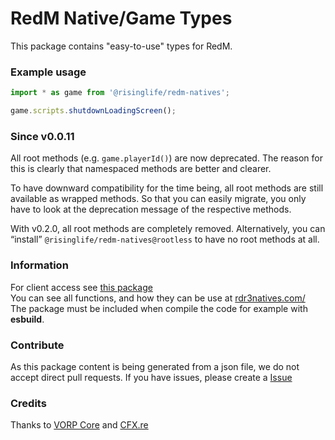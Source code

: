 # RedM Native/Game Types

This package contains "easy-to-use" types for RedM.

### Example usage
```js
import * as game from '@risinglife/redm-natives';

game.scripts.shutdownLoadingScreen();
```

### Since v0.0.11
All root methods (e.g. `game.playerId()`) are now deprecated.
The reason for this is clearly that namespaced methods are better and clearer.

To have downward compatibility for the time being, all root methods are still available as wrapped methods.
So that you can easily migrate, you only have to look at the deprecation message of the respective methods.

With v0.2.0, all root methods are completely removed.
Alternatively, you can “install” `@risinglife/redm-natives@rootless` to have no root methods at all.

### Information

For client access see [this package](https://www.npmjs.com/package/@risinglife/redm-client)<br>
You can see all functions, and how they can be use at [rdr3natives.com/](https://rdr3natives.com/)<br>
The package must be included when compile the code for example with **esbuild**.

### Contribute

As this package content is being generated from a json file, we do not accept direct pull requests.
If you have issues, please create a [Issue](https://github.com/RisingLifeDE/types-redm/issues/new)

### Credits

Thanks to [VORP Core](https://github.com/VORPCORE/RDR3natives) and [CFX.re](https://cfx.re)